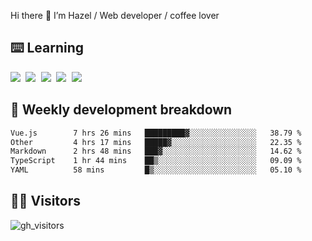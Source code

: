 
Hi there 👋 I’m Hazel / Web developer / coffee lover

## ⌨️ Learning

<samp>
 <a href="https://github.com/vuejs/core"><img src="https://api.iconify.design/logos:vue.svg" /></a>
  <a href="https://github.com/vuejs/core"><img src="https://api.iconify.design/logos:react.svg" /></a>
  <a href="https://github.com/vitejs/vite"><img src="https://api.iconify.design/logos:vitejs.svg" /></a>
  <a href="https://github.com/microsoft/TypeScript"><img src="https://api.iconify.design/logos:typescript-icon.svg" /></a> 
  <a href="https://github.com/unocss/unocss"><img src="https://api.iconify.design/logos:unocss.svg" /></a>
  

</samp>


## 🦀 Weekly development breakdown

<!--START_SECTION:waka-->

```txt
Vue.js        7 hrs 26 mins   █████████▓░░░░░░░░░░░░░░░   38.79 %
Other         4 hrs 17 mins   █████▓░░░░░░░░░░░░░░░░░░░   22.35 %
Markdown      2 hrs 48 mins   ███▓░░░░░░░░░░░░░░░░░░░░░   14.62 %
TypeScript    1 hr 44 mins    ██▒░░░░░░░░░░░░░░░░░░░░░░   09.09 %
YAML          58 mins         █▒░░░░░░░░░░░░░░░░░░░░░░░   05.10 %
```

<!--END_SECTION:waka-->
## 👬🏻 Visitors

![gh_visitors](https://profile-counter.glitch.me/Hazel-Lin/count.svg)

